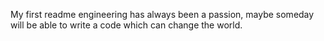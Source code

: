 My first readme
engineering has always been a passion, maybe  someday will be able to write a code which can change the world.
